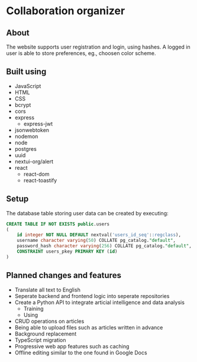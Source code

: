 # Collaboration organizer

## About

The website supports user registration and login, using hashes. A logged in user is able to store preferences, eg., choosen color scheme.

## Built using

- JavaScript
- HTML
- CSS
- bcrypt
- cors
- express
  - express-jwt
- jsonwebtoken
- nodemon
- node
- postgres
- uuid
- nextui-org/alert
- react
  - react-dom
  - react-toastify

## Setup

The database table storing user data can be created by executing:

```sql
CREATE TABLE IF NOT EXISTS public.users
(
    id integer NOT NULL DEFAULT nextval('users_id_seq'::regclass),
    username character varying(50) COLLATE pg_catalog."default",
    password_hash character varying(256) COLLATE pg_catalog."default",
    CONSTRAINT users_pkey PRIMARY KEY (id)
)
```

## Planned changes and features

- Translate all text to English
- Seperate backend and frontend logic into seperate repositories
- Create a Python API to integrate articial intelligence and data analysis
  - Training
  - Using
- CRUD operations on articles
- Being able to upload files such as articles written in advance
- Background replacement
- TypeScript migration
- Progressive web app features such as caching
- Offline editing similar to the one found in Google Docs
